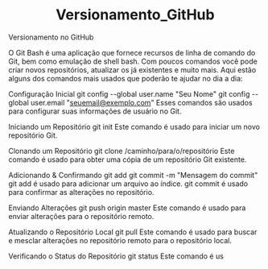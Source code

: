 <h1 align="center">Versionamento_GitHub</h1>
Versionamento no GitHub

O Git Bash é uma aplicação que fornece recursos de linha de comando do Git, bem como emulação de shell bash. Com poucos comandos você pode criar novos repositórios, atualizar os já existentes e muito mais. Aqui estão alguns dos comandos mais usados que poderão te ajudar no dia a dia:

Configuração Inicial
git config --global user.name "Seu Nome"
git config --global user.email "seuemail@exemplo.com"
Esses comandos são usados para configurar suas informações de usuário no Git.

Iniciando um Repositório
git init
Este comando é usado para iniciar um novo repositório Git.

Clonando um Repositório
git clone /caminho/para/o/repositório
Este comando é usado para obter uma cópia de um repositório Git existente.

Adicionando & Confirmando
git add <arquivo>
git commit -m "Mensagem do commit"
git add é usado para adicionar um arquivo ao índice. git commit é usado para confirmar as alterações no repositório.

Enviando Alterações
git push origin master
Este comando é usado para enviar alterações para o repositório remoto.

Atualizando o Repositório Local
git pull
Este comando é usado para buscar e mesclar alterações no repositório remoto para o repositório local.

Verificando o Status do Repositório
git status
Este comando é us